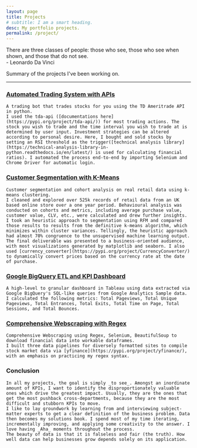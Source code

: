 ```yaml
---
layout: page
title: Projects
# subtitle: I am a smart heading.
desc: My portfolio projects.
permalink: /project/
---
```


<div class="pretty-links">

<div class="lead lead-about"> There are three classes of people: those who see, those who see when shown, and those that do not see. <br> - Leonardo Da Vinci
</div>

<!-- {::nomarkdown} 
<figure class="site-profile">
    <img src="{{ site.baseurl }}/assets/img/profile.png">
</figure>
{:/} -->

Summary of the projects I've been working on.

---

### [Automated Trading System with APIs](https://github.com/deawyk/Automated-Trading-System-via-APIs/blob/main/automated%20trading%20tda%20api.py)
    A trading bot that trades stocks for you using the TD Ameritrade API in python.
    I used the tda-api ([documentations here](https://pypi.org/project/tda-api/)) for most trading actions. The stock you wish to trade and the time interval you wish to trade at is determined by user input. Investment strategies can be altered according to personal desire. Here, I bought and sold stocks by setting an RSI threshold as the trigger([technical analysis library](https://technical-analysis-library-in-python.readthedocs.io/en/latest/) is used for calculating financial ratios). I automated the process end-to-end by importing Selenium and Chrome Driver for automatic login.
    
### [Customer Segmentation with K-Means](https://github.com/deawyk/Customer-Segmentation-via-KMeans)
    Customer segmentation and cohort analysis on real retail data using k-means clustering. 
    I cleaned and explored over 525k records of retail data from an UK based online store over a one year period. Behavioural analysis was conducted on cohorts and metrics, including average purchase value, customer value, CLV, etc., were calculated and drew further insights. I took an heuristic approach to segmentation using RFM and compared those results to results from the definitive k-means algorithm, which minimizes within cluster variances. Tellingly, the heuristic approach had almost 70% congruence to the unsupervised machine learning output. The final deliverable was presented to a business-oriented audience, with most visualizations generated by matplotlib and seaborn. I also used [currency_converter](https://pypi.org/project/CurrencyConverter/) to dynamically convert prices based on the currency rate at the date of purchase.

### [Google BigQuery ETL and KPI Dashboard](https://github.com/deawyk/Google-Analytics-KPIs-via-Google-BigQuery/blob/main/BigQuery%20Script.sql)
    A high-level to granular dashboard in Tableau using data extracted via Google BigQuery's SQL-like queries from Google Analytics Sample data.
    I calculated the following metrics: Total Pageviews, Total Unique Pageviews, Total Entrances, Total Exits, Total Time on Page, Total Sessions, and Total Bounces.
    
### [Comprehensive Webscraping with Regex](https://github.com/deawyk/Webscraping-Three-Ways)
    Comprehensive Webscraping using Regex, Selenium, BeautifulSoup to download financial data into workable dataframes.
    I built three data pipelines for diversely formatted sites to compile stock market data via [yfinance](https://pypi.org/project/yfinance/), with an emphasis on practicing my regex syntax.
    
### Conclusion
    In all my projects, the goal is simply _to see_. Amongst an inordinate amount of KPIs, I want to identify the disproportionately valuable ones which drive the greatest impact. Usually, they are the ones that get the most pushback cross-departments, because they are the most difficult and stubborn KPIs to move. 
    I like to lay groundwork by learning from and interviewing subject-matter experts to get a clear definition of the business problem. Data then becomes my solutions book. I spend most of my time iterating, incrementally improving, and applying some creativity to the answer. I love having _Aha_ moments throughout the process. 
    The beauty of data is that it is falseless and fair (the truth). How well data can help businesses grow depends solely on its application.


